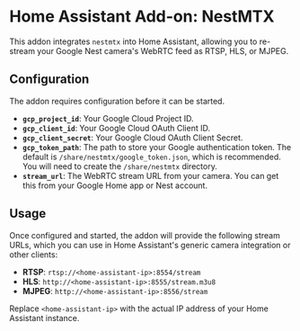 # Home Assistant Add-on: NestMTX

This addon integrates `nestmtx` into Home Assistant, allowing you to re-stream your Google Nest camera's WebRTC feed as RTSP, HLS, or MJPEG.

## Configuration

The addon requires configuration before it can be started.

-   **`gcp_project_id`**: Your Google Cloud Project ID.
-   **`gcp_client_id`**: Your Google Cloud OAuth Client ID.
-   **`gcp_client_secret`**: Your Google Cloud OAuth Client Secret.
-   **`gcp_token_path`**: The path to store your Google authentication token. The default is `/share/nestmtx/google_token.json`, which is recommended. You will need to create the `/share/nestmtx` directory.
-   **`stream_url`**: The WebRTC stream URL from your camera. You can get this from your Google Home app or Nest account.

## Usage

Once configured and started, the addon will provide the following stream URLs, which you can use in Home Assistant's generic camera integration or other clients:

-   **RTSP**: `rtsp://<home-assistant-ip>:8554/stream`
-   **HLS**: `http://<home-assistant-ip>:8555/stream.m3u8`
-   **MJPEG**: `http://<home-assistant-ip>:8556/stream`

Replace `<home-assistant-ip>` with the actual IP address of your Home Assistant instance.
